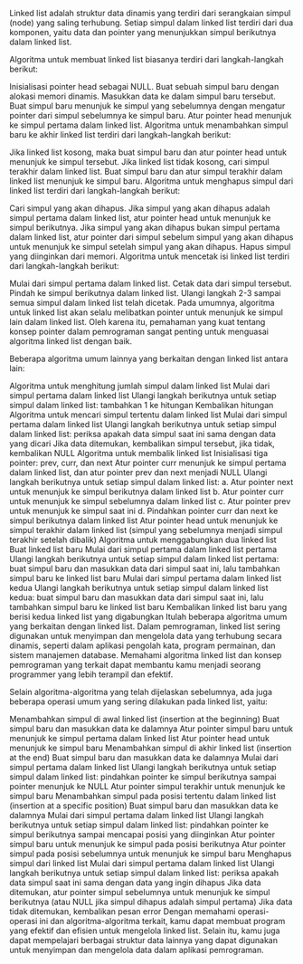 Linked list adalah struktur data dinamis yang terdiri dari serangkaian simpul (node) yang saling terhubung. Setiap simpul dalam linked list terdiri dari dua komponen, yaitu data dan pointer yang menunjukkan simpul berikutnya dalam linked list.

Algoritma untuk membuat linked list biasanya terdiri dari langkah-langkah berikut:

Inisialisasi pointer head sebagai NULL.
Buat sebuah simpul baru dengan alokasi memori dinamis.
Masukkan data ke dalam simpul baru tersebut.
Buat simpul baru menunjuk ke simpul yang sebelumnya dengan mengatur pointer dari simpul sebelumnya ke simpul baru.
Atur pointer head menunjuk ke simpul pertama dalam linked list.
Algoritma untuk menambahkan simpul baru ke akhir linked list terdiri dari langkah-langkah berikut:

Jika linked list kosong, maka buat simpul baru dan atur pointer head untuk menunjuk ke simpul tersebut.
Jika linked list tidak kosong, cari simpul terakhir dalam linked list.
Buat simpul baru dan atur simpul terakhir dalam linked list menunjuk ke simpul baru.
Algoritma untuk menghapus simpul dari linked list terdiri dari langkah-langkah berikut:

Cari simpul yang akan dihapus.
Jika simpul yang akan dihapus adalah simpul pertama dalam linked list, atur pointer head untuk menunjuk ke simpul berikutnya.
Jika simpul yang akan dihapus bukan simpul pertama dalam linked list, atur pointer dari simpul sebelum simpul yang akan dihapus untuk menunjuk ke simpul setelah simpul yang akan dihapus.
Hapus simpul yang diinginkan dari memori.
Algoritma untuk mencetak isi linked list terdiri dari langkah-langkah berikut:

Mulai dari simpul pertama dalam linked list.
Cetak data dari simpul tersebut.
Pindah ke simpul berikutnya dalam linked list.
Ulangi langkah 2-3 sampai semua simpul dalam linked list telah dicetak.
Pada umumnya, algoritma untuk linked list akan selalu melibatkan pointer untuk menunjuk ke simpul lain dalam linked list. Oleh karena itu, pemahaman yang kuat tentang konsep pointer dalam pemrograman sangat penting untuk menguasai algoritma linked list dengan baik.

Beberapa algoritma umum lainnya yang berkaitan dengan linked list antara lain:

Algoritma untuk menghitung jumlah simpul dalam linked list
Mulai dari simpul pertama dalam linked list
Ulangi langkah berikutnya untuk setiap simpul dalam linked list: tambahkan 1 ke hitungan
Kembalikan hitungan
Algoritma untuk mencari simpul tertentu dalam linked list
Mulai dari simpul pertama dalam linked list
Ulangi langkah berikutnya untuk setiap simpul dalam linked list: periksa apakah data simpul saat ini sama dengan data yang dicari
Jika data ditemukan, kembalikan simpul tersebut, jika tidak, kembalikan NULL
Algoritma untuk membalik linked list
Inisialisasi tiga pointer: prev, curr, dan next
Atur pointer curr menunjuk ke simpul pertama dalam linked list, dan atur pointer prev dan next menjadi NULL
Ulangi langkah berikutnya untuk setiap simpul dalam linked list:
a. Atur pointer next untuk menunjuk ke simpul berikutnya dalam linked list
b. Atur pointer curr untuk menunjuk ke simpul sebelumnya dalam linked list
c. Atur pointer prev untuk menunjuk ke simpul saat ini
d. Pindahkan pointer curr dan next ke simpul berikutnya dalam linked list
Atur pointer head untuk menunjuk ke simpul terakhir dalam linked list (simpul yang sebelumnya menjadi simpul terakhir setelah dibalik)
Algoritma untuk menggabungkan dua linked list
Buat linked list baru
Mulai dari simpul pertama dalam linked list pertama
Ulangi langkah berikutnya untuk setiap simpul dalam linked list pertama: buat simpul baru dan masukkan data dari simpul saat ini, lalu tambahkan simpul baru ke linked list baru
Mulai dari simpul pertama dalam linked list kedua
Ulangi langkah berikutnya untuk setiap simpul dalam linked list kedua: buat simpul baru dan masukkan data dari simpul saat ini, lalu tambahkan simpul baru ke linked list baru
Kembalikan linked list baru yang berisi kedua linked list yang digabungkan
Itulah beberapa algoritma umum yang berkaitan dengan linked list. Dalam pemrograman, linked list sering digunakan untuk menyimpan dan mengelola data yang terhubung secara dinamis, seperti dalam aplikasi pengolah kata, program permainan, dan sistem manajemen database. Memahami algoritma linked list dan konsep pemrograman yang terkait dapat membantu kamu menjadi seorang programmer yang lebih terampil dan efektif.

Selain algoritma-algoritma yang telah dijelaskan sebelumnya, ada juga beberapa operasi umum yang sering dilakukan pada linked list, yaitu:

Menambahkan simpul di awal linked list (insertion at the beginning)
Buat simpul baru dan masukkan data ke dalamnya
Atur pointer simpul baru untuk menunjuk ke simpul pertama dalam linked list
Atur pointer head untuk menunjuk ke simpul baru
Menambahkan simpul di akhir linked list (insertion at the end)
Buat simpul baru dan masukkan data ke dalamnya
Mulai dari simpul pertama dalam linked list
Ulangi langkah berikutnya untuk setiap simpul dalam linked list: pindahkan pointer ke simpul berikutnya sampai pointer menunjuk ke NULL
Atur pointer simpul terakhir untuk menunjuk ke simpul baru
Menambahkan simpul pada posisi tertentu dalam linked list (insertion at a specific position)
Buat simpul baru dan masukkan data ke dalamnya
Mulai dari simpul pertama dalam linked list
Ulangi langkah berikutnya untuk setiap simpul dalam linked list: pindahkan pointer ke simpul berikutnya sampai mencapai posisi yang diinginkan
Atur pointer simpul baru untuk menunjuk ke simpul pada posisi berikutnya
Atur pointer simpul pada posisi sebelumnya untuk menunjuk ke simpul baru
Menghapus simpul dari linked list
Mulai dari simpul pertama dalam linked list
Ulangi langkah berikutnya untuk setiap simpul dalam linked list: periksa apakah data simpul saat ini sama dengan data yang ingin dihapus
Jika data ditemukan, atur pointer simpul sebelumnya untuk menunjuk ke simpul berikutnya (atau NULL jika simpul dihapus adalah simpul pertama)
Jika data tidak ditemukan, kembalikan pesan error
Dengan memahami operasi-operasi ini dan algoritma-algoritma terkait, kamu dapat membuat program yang efektif dan efisien untuk mengelola linked list. Selain itu, kamu juga dapat mempelajari berbagai struktur data lainnya yang dapat digunakan untuk menyimpan dan mengelola data dalam aplikasi pemrograman.